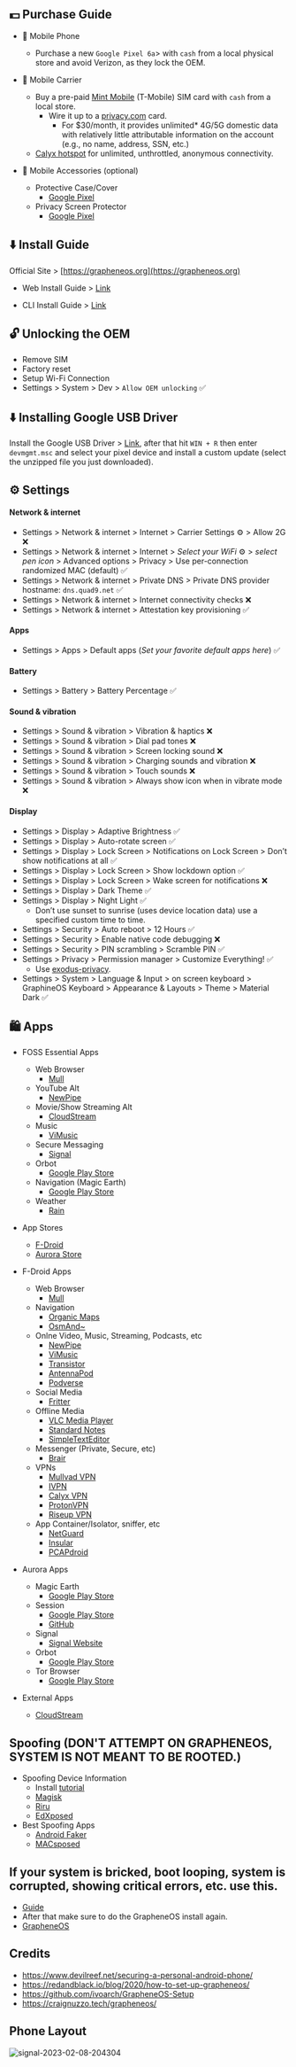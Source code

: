 ## 💵 Purchase Guide

- 📱 Mobile Phone
  - Purchase a new `Google Pixel 6a`> with `cash` from a local physical store and avoid Verizon, as they lock the OEM.

- 📶 Mobile Carrier
  - Buy a pre-paid [Mint Mobile](https://www.mintmobile.com/) (T-Mobile) SIM card with `cash` from a local store.
    - Wire it up to a [privacy.com](https://privacy.com/) card.
      - For $30/month, it provides unlimited* 4G/5G domestic data with relatively little attributable information on the account (e.g., no name, address, SSN, etc.)
  - [Calyx hotspot](https://calyxinstitute.org/membership/internet) for unlimited, unthrottled, anonymous connectivity. 

- 📲 Mobile Accessories (optional)
  - Protective Case/Cover
      - [Google Pixel](https://www.amazon.com/stores/page/1AEDD91F-AFDC-49AA-A7F4-2BF2A6AEBD57)
  - Privacy Screen Protector
      - [Google Pixel](https://www.amazon.com/stores/page/EE20BD00-A914-460E-B3CC-12A13BB945E2/search?terms=Google%20Pixel)
  
## ⬇️ Install Guide

Official Site > [https://grapheneos.org](https://grapheneos.org)

- Web Install Guide > [Link](https://grapheneos.org/install/web)

- CLI Install Guide > [Link](https://grapheneos.org/install/cli)

## 🔓 Unlocking the OEM

- Remove SIM
- Factory reset
- Setup Wi-Fi Connection
- Settings > System > Dev > `Allow OEM unlocking` ✅

## ⬇️ Installing Google USB Driver

Install the Google USB Driver > [Link](https://dl.google.com/android/repository/usb_driver_r13-windows.zip), after that hit `WIN + R` then enter `devmgmt.msc` and select your pixel device and install a custom update (select the unzipped file you just downloaded).

## ⚙️ Settings

#### Network & internet
- Settings > Network & internet > Internet > Carrier Settings ⚙️ > Allow 2G ❌
- Settings > Network & internet > Internet > *Select your WiFi* ⚙️ > *select pen icon* > Advanced options > Privacy > Use per-connection randomized MAC (default) ✅
- Settings > Network & internet > Private DNS > Private DNS provider hostname: `dns.quad9.net` ✅
- Settings > Network & internet > Internet connectivity checks ❌
- Settings > Network & internet > Attestation key provisioning ✅

#### Apps
- Settings > Apps > Default apps (*Set your favorite default apps here*) ✅

#### Battery
- Settings > Battery > Battery Percentage ✅

#### Sound & vibration
- Settings > Sound & vibration > Vibration & haptics ❌
- Settings > Sound & vibration > Dial pad tones ❌
- Settings > Sound & vibration > Screen locking sound ❌
- Settings > Sound & vibration > Charging sounds and vibration ❌
- Settings > Sound & vibration > Touch sounds ❌
- Settings > Sound & vibration > Always show icon when in vibrate mode ❌

#### Display
- Settings > Display > Adaptive Brightness ✅
- Settings > Display > Auto-rotate screen ✅
- Settings > Display > Lock Screen > Notifications on Lock Screen > Don’t show notifications at all ✅
- Settings > Display > Lock Screen > Show lockdown option ✅
- Settings > Display > Lock Screen > Wake screen for notifications ❌
- Settings > Display > Dark Theme ✅
- Settings > Display > Night Light ✅
  - Don’t use sunset to sunrise (uses device location data) use a specified custom time to time.
- Settings > Security > Auto reboot > 12 Hours ✅
- Settings > Security > Enable native code debugging ❌
- Settings > Security > PIN scrambling > Scramble PIN ✅
- Settings > Privacy > Permission manager > Customize Everything! ✅
  - Use [exodus-privacy](https://exodus-privacy.eu.org/).
- Settings > System > Language & Input > on screen keyboard > GraphineOS Keyboard > Appearance & Layouts > Theme > Material Dark ✅

##

## 🛍️ Apps

- FOSS Essential Apps
  - Web Browser
    - [Mull](https://f-droid.org/en/packages/us.spotco.fennec_dos/)
  - YouTube Alt
    - [NewPipe](https://github.com/TeamNewPipe/NewPipe/releases/latest)
  - Movie/Show Streaming Alt
    - [CloudStream](https://github.com/recloudstream/cloudstream/releases/latest)
  - Music
    - [ViMusic](https://github.com/vfsfitvnm/ViMusic/releases/latest)
  - Secure Messaging
    - [Signal](https://signal.org/android/apk/)
  - Orbot
    - [Google Play Store](https://play.google.com/store/apps/details?id=org.torproject.android)
  - Navigation (Magic Earth)
    - [Google Play Store](https://play.google.com/store/apps/details?id=com.generalmagic.magicearth)
  - Weather
    - [Rain](https://github.com/DarkMooNight/Rain/releases/latest)

- App Stores
  - [F-Droid](https://f-droid.org/)
  - [Aurora Store](https://f-droid.org/en/packages/com.aurora.store/)

- F-Droid Apps
  - Web Browser
      - [Mull](https://f-droid.org/en/packages/us.spotco.fennec_dos/)
  - Navigation
      - [Organic Maps](https://f-droid.org/en/packages/app.organicmaps/)
      - [OsmAnd~](https://f-droid.org/en/packages/net.osmand.plus/)
  - Onlne Video, Music, Streaming, Podcasts, etc
      - [NewPipe](https://f-droid.org/en/packages/org.schabi.newpipe/)
      - [ViMusic](https://f-droid.org/en/packages/it.vfsfitvnm.vimusic/)
      - [Transistor](https://f-droid.org/en/packages/org.y20k.transistor/)
      - [AntennaPod](https://f-droid.org/en/packages/de.danoeh.antennapod/)
      - [Podverse](https://f-droid.org/en/packages/com.podverse.fdroid/)
  - Social Media
      - [Fritter](https://f-droid.org/en/packages/com.jonjomckay.fritter/)
  - Offline Media
      - [VLC Media Player](https://f-droid.org/en/packages/org.videolan.vlc/)
      - [Standard Notes](https://f-droid.org/en/packages/com.standardnotes/)
      - [SimpleTextEditor](https://f-droid.org/en/packages/com.maxistar.textpad/)
  - Messenger (Private, Secure, etc)
      - [Brair](https://f-droid.org/en/packages/org.briarproject.briar.android/)
  - VPNs
      - [Mullvad VPN](https://f-droid.org/en/packages/net.mullvad.mullvadvpn/)
      - [IVPN](https://f-droid.org/en/packages/net.ivpn.client/)
      - [Calyx VPN](https://f-droid.org/en/packages/org.calyxinstitute.vpn/)
      - [ProtonVPN](https://f-droid.org/en/packages/ch.protonvpn.android/)
      - [Riseup VPN](https://f-droid.org/en/packages/se.leap.riseupvpn/)
  - App Container/Isolator, sniffer, etc
      - [NetGuard](https://f-droid.org/en/packages/eu.faircode.netguard/)
      - [Insular](https://f-droid.org/en/packages/com.oasisfeng.island.fdroid/)
      - [PCAPdroid](https://f-droid.org/en/packages/com.emanuelef.remote_capture/)

- Aurora Apps
  - Magic Earth
    - [Google Play Store](https://play.google.com/store/apps/details?id=com.generalmagic.magicearth)
  - Session
    - [Google Play Store](https://play.google.com/store/apps/details?id=network.loki.messenger)
    - [GitHub](https://github.com/oxen-io/session-android/releases)
  - Signal
    - [Signal Website](https://signal.org/android/apk/)
  - Orbot
    - [Google Play Store](https://play.google.com/store/apps/details?id=org.torproject.android)
  - Tor Browser
    - [Google Play Store](https://play.google.com/store/apps/details?id=org.torproject.torbrowser)

- External Apps
  - [CloudStream](https://cloudstream.cf/)

## Spoofing (DON'T ATTEMPT ON GRAPHENEOS, SYSTEM IS NOT MEANT TO BE ROOTED.)
- Spoofing Device Information
  - Install [tutorial](https://www.youtube.com/watch?v=4ZS5QiWB8WI)
  - [Magisk](https://github.com/topjohnwu/Magisk/releases/latest)
  - [Riru](https://github.com/RikkaApps/Riru/releases/latest)
  - [EdXposed](https://github.com/ElderDrivers/EdXposed/releases/latest)
- Best Spoofing Apps
  - [Android Faker](https://github.com/Xposed-Modules-Repo/com.android1500.androidfaker/releases/latest)
  - [MACsposed](https://github.com/DavidBerdik/MACsposed/releases/latest)

## If your system is bricked, boot looping, system is corrupted, showing critical errors, etc. use this.
- [Guide](https://forum.xda-developers.com/t/guide-flashing-a-factory-image-with-fastboot-return-to-stock.1907796/)
- After that make sure to do the GrapheneOS install again.
- [GrapheneOS](https://grapheneos.org/install/)

## Credits

- https://www.devilreef.net/securing-a-personal-android-phone/
- https://redandblack.io/blog/2020/how-to-set-up-grapheneos/
- https://github.com/ivoarch/GrapheneOS-Setup
- https://craignuzzo.tech/grapheneos/

## Phone Layout
![signal-2023-02-08-204304](https://user-images.githubusercontent.com/53458032/217694195-43b1c3bc-f72c-435b-86c6-110fe0110938.png)
